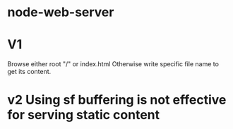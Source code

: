# node-web-server
# V1
Browse either root "/" or index.html
Otherwise write specific file name to get its content.

# v2 Using sf buffering is not effective for serving static content 
